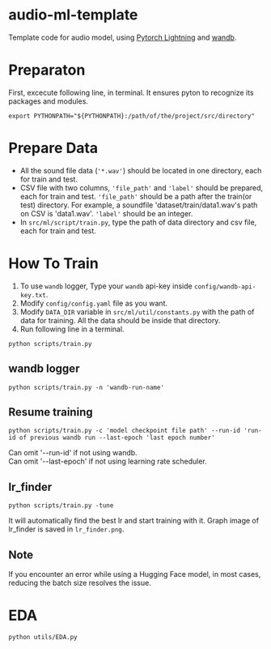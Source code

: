 # audio-ml-template

Template code for audio model, using [Pytorch Lightning](https://github.com/Lightning-AI/lightning) and [wandb](https://github.com/wandb/wandb).

# Preparaton
First, excecute following line, in terminal. It ensures pyton to recognize its packages and modules.
```
export PYTHONPATH="${PYTHONPATH}:/path/of/the/project/src/directory"
```


# Prepare Data
* All the sound file data (`'*.wav'`) should be located in one directory, each for train and test. 
* CSV file with two columns, `'file_path'` and `'label'` should be prepared, each for train and test. `'file_path'` should be a path after the train(or test) directory. For example, a soundfile 'dataset/train/data1.wav's path on CSV is 'data1.wav'. `'label'` should be an integer.
* In `src/ml/script/train.py`, type the path of data directory and csv file, each for train and test.


# How To Train
1. To use `wandb` logger, Type your `wandb` api-key inside `config/wandb-api-key.txt`.
2. Modify `config/config.yaml` file as you want.
3. Modify `DATA_DIR` variable in `src/ml/util/constants.py` with the path of data for training. All the data should be inside that directory.
4. Run following line in a terminal.
```
python scripts/train.py
```

## wandb logger 
```
python scripts/train.py -n 'wandb-run-name'
```

## Resume training
```
python scripts/train.py -c 'model checkpoint file path' --run-id 'run-id of previous wandb run --last-epoch 'last epoch number'
```
Can omit '--run-id' if not using wandb. 
<br>Can omit '--last-epoch' if not using learning rate scheduler.
<br>
## lr_finder
```
python scripts/train.py -tune
```
It will automatically find the best lr and start training with it. Graph image of lr_finder is saved in `lr_finder.png`.


## Note
If you encounter an error while using a Hugging Face model, in most cases, reducing the batch size resolves the issue.

# EDA
```
python utils/EDA.py
```